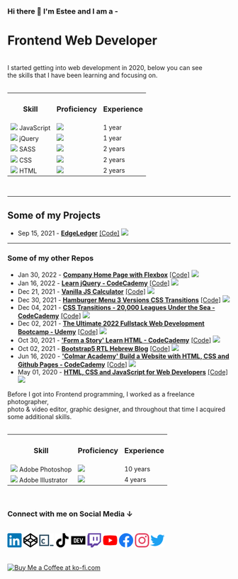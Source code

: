 ### Hi there 👋 I'm Estee and I am a -

<h1>Frontend Web Developer</h1>
<br/>
I started getting into web development in 2020, below you can see <br>the skills that I have been learning and focusing on.
<br/>
<br/>
<table width="100%">
    <tr>
      <th><h3>Skill</h3></th>   
      <th><h3>Proficiency</h3></th>  
      <th><h3>Experience</h3></th>  
    </tr>
    <tr>
      <td><img src="https://github.com/esteecodes/icons-and-graphics/blob/main/icomoon/programming/PNG/javascript.png?raw=true"> JavaScript </td>
      <td><img src="https://github.com/esteecodes/icons-and-graphics/blob/main/progress-bar-small/progress-bar-55.png?raw=true"></td>
      <td> 1 year</td>  
    </tr>
    <tr></tr>
    <tr>
      <td><img src="https://github.com/esteecodes/icons-and-graphics/blob/main/icomoon/programming/PNG/jquery.png?raw=true"> jQuery </td>
      <td><img src="https://github.com/esteecodes/icons-and-graphics/blob/main/progress-bar-small/progress-bar-80.png?raw=true"></td>
      <td> 1 year</td>    
    </tr>
    <tr></tr>
    <tr>
      <td><img src="https://github.com/esteecodes/icons-and-graphics/blob/main/icomoon/programming/PNG/sass.png?raw=true"> SASS </td>
      <td><img src="https://github.com/esteecodes/icons-and-graphics/blob/main/progress-bar-small/progress-bar-85.png?raw=true"></td>
      <td> 2 years</td>  
    </tr>
    <tr></tr>
    <tr>
      <td><img src="https://github.com/esteecodes/icons-and-graphics/blob/main/icomoon/programming/PNG/css3.png?raw=true"> CSS </td>
      <td><img src="https://github.com/esteecodes/icons-and-graphics/blob/main/progress-bar-small/progress-bar-85.png?raw=true"></td>
      <td> 2 years</td>  
    </tr>
    <tr></tr>
    <tr>
      <td><img src="https://github.com/esteecodes/icons-and-graphics/blob/main/icomoon/programming/PNG/html5.png?raw=true"> HTML </td>
      <td><img src="https://github.com/esteecodes/icons-and-graphics/blob/main/progress-bar-small/progress-bar-95.png?raw=true"></td>
      <td> 2 years</td>  
    </tr>
</table>
<br/>
<hr>
<h2>Some of my Projects</h2>
<ul>
<li>Sep 15, 2021 - <a href="https://esteecodes.github.io/EdgeLedger/" target="_blank"><strong>EdgeLedger</strong></a> <a href="https://github.com/esteecodes/EdgeLedger" target="_blank">[Code]</a> <img src="https://github.com/esteecodes/icons-and-graphics/blob/main/icomoon/programming/PNG/js-sass-html-16px.png?raw=true"></li>
</ul>
<hr>
<h3>Some of my other Repos</h3>
<ul>
<li>Jan 30, 2022 - <a href="https://esteecodes.github.io/Company-Home-Page-with-Flexbox-Frontend-Engeneer-CodeCademy/" target="_blank"><strong>Company Home Page with Flexbox</strong></a> <a href="https://github.com/esteecodes/Company-Home-Page-with-Flexbox-Frontend-Engeneer-CodeCademy" target="_blank">[Code]</a> <img src="https://github.com/esteecodes/icons-and-graphics/blob/main/icomoon/programming/PNG/css-html.png?raw=true"></li>
<li>Jan 16, 2022 - <a href="https://esteecodes.github.io/Learn-jQuery-CodeCademy/" target="_blank"><strong>Learn jQuery - CodeCademy</strong></a> <a href="https://github.com/esteecodes/Learn-jQuery-CodeCademy" target="_blank">[Code]</a> <img src="https://github.com/esteecodes/icons-and-graphics/blob/main/icomoon/programming/PNG/jQuery-js-css-html.png?raw=true"></li>
<li>Dec 21, 2021 - <a href="https://esteecodes.github.io/Vanilla-JS-Calculator-CSS-Flexbox-Grid-21.12.2021//" target="_blank"><strong>Vanilla JS Calculator</strong></a> <a href="https://github.com/esteecodes/Vanilla-JS-Calculator-CSS-Flexbox-Grid-21.12.2021" target="_blank">[Code]</a> <img src="https://github.com/esteecodes/icons-and-graphics/blob/main/icomoon/programming/PNG/js-css-html-16px.png?raw=true"></li>
<li>Dec 30, 2021 - <a href="https://esteecodes.github.io/Hamburger-Menu-3-Versions-CSS-Transitions-30.12.21/" target="_blank"><strong>Hamburger Menu 3 Versions CSS Transitions</strong></a> <a href="https://github.com/esteecodes/Hamburger-Menu-3-Versions-CSS-Transitions-30.12.21" target="_blank">[Code]</a> <img src="https://github.com/esteecodes/icons-and-graphics/blob/main/icomoon/programming/PNG/css-html.png?raw=true"></li>
<li>Dec 04, 2021 - <a href="https://esteecodes.github.io/CSS-Transitions-CodeCademy/3-Project-Transitions-20,000-Leagues-Under-the-Sea/" target="_blank"><strong>CSS Transitions - 20,000 Leagues Under the Sea - CodeCademy</strong></a> <a href="https://github.com/esteecodes/Hamburger-Menu-3-Versions-CSS-Transitions-30.12.21" target="_blank">[Code]</a> <img src="https://github.com/esteecodes/icons-and-graphics/blob/main/icomoon/programming/PNG/css-html.png?raw=true"></li>
<li>Dec 02, 2021 - <a href="https://esteecodes.github.io/The-Ultimate-2022-Fullstack-Web-Dev-Bootcamp-Kalob-Udemy/" target="_blank"><strong>The Ultimate 2022 Fullstack Web Development Bootcamp - Udemy</strong></a> <a href="https://github.com/esteecodes/The-Ultimate-2022-Fullstack-Web-Dev-Bootcamp-Kalob-Udemy" target="_blank">[Code]</a> <img src="https://github.com/esteecodes/icons-and-graphics/blob/main/icomoon/programming/PNG/css-html.png?raw=true"></li>
<li>Oct 30, 2021 - <a href="https://esteecodes.github.io/Learn-HTML-CodeCademy/Form-a-Story/" target="_blank"><strong>'Form a Story' Learn HTML - CodeCademy</strong></a> <a href="https://github.com/esteecodes/Learn-HTML-CodeCademy" target="_blank">[Code]</a> <img src="https://github.com/esteecodes/icons-and-graphics/blob/main/icomoon/programming/PNG/js-css-html-16px.png?raw=true"></li>
<li>Oct 02, 2021 - <a href="https://esteecodes.github.io/bootstrap5-Hebrew-blog-rtl/" target="_blank"><strong>Bootstrap5 RTL Hebrew Blog</strong></a> <a href="https://github.com/esteecodes/bootstrap5-Hebrew-blog-rtl" target="_blank">[Code]</a> <img src="https://github.com/esteecodes/icons-and-graphics/blob/main/icomoon/programming/PNG/bootstrap-css-html.png?raw=true"></li>
<li>Jun 16, 2020 - <a href="https://esteecodes.github.io/Build-a-Website-with-HTML-CSS-and-Github-Pages-CodeCademy/9-Colmar-Academy/" target="_blank"><strong>'Colmar Academy' Build a Website with HTML, CSS and Github Pages - CodeCademy</strong></a> <a href="https://github.com/esteecodes/Build-a-Website-with-HTML-CSS-and-Github-Pages-CodeCademy/tree/main/9-Colmar-Academy" target="_blank">[Code]</a> <img src="https://github.com/esteecodes/icons-and-graphics/blob/main/icomoon/programming/PNG/css-html.png?raw=true"></li>
<li>May 01, 2020 - <a href="https://esteecodes.github.io/HTML-CSS-JS-Coursera/" target="_blank"><strong>HTML, CSS and JavaScript for Web Developers</strong></a> <a href="https://github.com/esteecodes/HTML-CSS-JS-Coursera" target="_blank">[Code]</a> <img src="https://github.com/esteecodes/icons-and-graphics/blob/main/icomoon/programming/PNG/js-css-html-16px.png?raw=true"></li>
</ul>


Before I got into Frontend programming, I worked as a freelance photographer,<br/> 
photo & video editor, graphic designer, and throughout that time I acquired<br/> 
some additional skills.
<br/><br/>
<table width="100%">
    <tr>
      <th><h3>Skill</h3></th>   
      <th><h3>Proficiency</h3></th>  
      <th><h3>Experience</h3></th>  
    </tr>
    <tr>
      <td><img src="https://github.com/esteecodes/icons-and-graphics/blob/main/icomoon/programming/PNG/adobephotoshop.png?raw=true"> Adobe Photoshop </td>
      <td><img src="https://github.com/esteecodes/icons-and-graphics/blob/main/progress-bar-small/progress-bar-95.png?raw=true"></td>
      <td> 10 years</td>  
    </tr>
     <tr>
      <td><img src="https://github.com/esteecodes/icons-and-graphics/blob/main/icomoon/programming/PNG/adobeillustrator.png?raw=true"> Adobe Illustrator </td>
      <td><img src="https://github.com/esteecodes/icons-and-graphics/blob/main/progress-bar-small/progress-bar-55.png?raw=true"></td>
      <td> 4 years</td>  
    </tr>
</table>
<br/>
<h3>Connect with me on Social Media ↓</h3>
<br/>
<a href="https://www.linkedin.com/in/esteecodes/" target="_blank"><img src="https://github.com/esteecodes/icons/blob/main/icomoon/PNG/linkedin.png?raw=true"></a>
<a href="https://codepen.io/esteecodes" target="_blank"><img src="https://github.com/esteecodes/icons/blob/main/icomoon/PNG/codepen.png?raw=true"></a>
<a href="https://www.codecademy.com/profiles/esteecodes" target="_blank"><img src="https://github.com/esteecodes/icons/blob/main/icomoon/PNG/codecademy.png?raw=true"></a>
<a href="https://www.tiktok.com/@esteecodes" target="_blank"><img src="https://github.com/esteecodes/icons/blob/main/icomoon/PNG/tiktok.png?raw=true"></a>
<a href="https://dev.to/esteecodes" target="_blank"><img src="https://github.com/esteecodes/icons/blob/main/icomoon/PNG/dev-dot-to.png?raw=true"></a>
<a href="https://www.twitch.tv/esteecodes" target="_blanc"><img src="https://github.com/esteecodes/icons/blob/main/icomoon/PNG/twitch.png?raw=true"></a>
<a href="https://www.youtube.com/c/EsteeCodes" target="_blank"><img src="https://github.com/esteecodes/icons/blob/main/icomoon/PNG/youtube.png?raw=true"></a>
<a href="https://www.facebook.com/esteecodes" target="_blank"><img src="https://github.com/esteecodes/icons/blob/main/icomoon/PNG/facebook.png?raw=true"></a>
<a href="https://www.instagram.com/esteecodes/" target="_blank"><img src="https://github.com/esteecodes/icons/blob/main/icomoon/PNG/instagram.png?raw=true"></a>
<a href="https://twitter.com/esteecodes" target="_blank"><img src="https://github.com/esteecodes/icons/blob/main/icomoon/PNG/twitter.png?raw=true"></a>
<br><br><br>
<a href='https://ko-fi.com/esteecodes' target='_blank'><img height='36' style='border:0px;height:36px;' src='https://cdn.ko-fi.com/cdn/kofi2.png?v=3' border='0' alt='Buy Me a Coffee at ko-fi.com' /></a>

<!--
**esteecodes/EsteeCodes** is a ✨ _special_ ✨ repository because its `README.md` (this file) appears on your GitHub profile.

Here are some ideas to get you started:

- 🔭 I’m currently working on ...
- 👯 I’m looking to collaborate on ...
- 🤔 I’m looking for help with ...
- 💬 Ask me about ...
- 📫 How to reach me: ...
- 😄 Pronouns: ...
- ⚡ Fun fact: ...
-->

